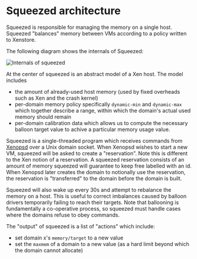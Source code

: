 Squeezed architecture
=====================

Squeezed is responsible for managing the memory on a single host. Squeezed
"balances" memory between VMs according to a policy written to Xenstore.

The following diagram shows the internals of Squeezed:

![Internals of squeezed](http://xapi-project.github.io/squeezed/doc/architecture/squeezed.png)

At the center of squeezed is an abstract model of a Xen host. The model includes
- the amount of already-used host memory (used by fixed overheads such as Xen
  and the crash kernel)
- per-domain memory policy specifically ```dynamic-min``` and ```dynamic-max``` which
  together describe a range, within which the domain's actual used memory should remain
- per-domain calibration data which allows us to compute the necessary balloon target
  value to achive a particular memory usage value.

Squeezed is a single-threaded program which receives commands from
[Xenopsd](https://github.com/xapi-project/xenopsd) over a Unix domain socket.
When Xenopsd wishes to start a new VM, squeezed will be asked to create a "reservation".
Note this is different to the Xen notion of a reservation. A squeezed reservation consists
of an amount of memory squeezed will guarantee to keep free labelled with an id.
When Xenopsd later creates the domain to notionally use the reservation, the reservation
is "transferred" to the domain before the domain is built.

Squeezed will also wake up every 30s and attempt to rebalance the memory on a host. This
is useful to correct imbalances caused by balloon drivers temporarily failing to reach
their targets. Note that ballooning is fundamentally a co-operative process, so squeezed
must handle cases where the domains refuse to obey commands.

The "output" of squeezed is a list of "actions" which include:
- set domain x's ```memory/target``` to a new value
- set the ```maxmem``` of a domain to a new value (as a hard limit beyond which the domain
  cannot allocate)

